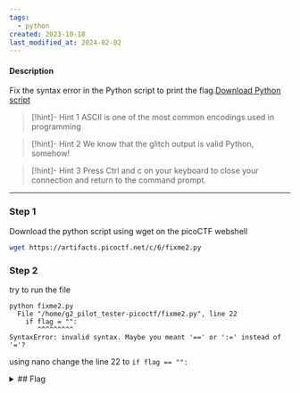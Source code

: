 ```yaml
---
tags:
  - python
created: 2023-10-18
last_modified_at: 2024-02-02
---
```

#### Description

Fix the syntax error in the Python script to print the flag.[Download Python script](https://artifacts.picoctf.net/c/6/fixme2.py)

>[!hint]- Hint 1
> ASCII is one of the most common encodings used in programming

>[!hint]- Hint 2
> We know that the glitch output is valid Python, somehow!

>[!hint]- Hint 3
> Press Ctrl and c on your keyboard to close your connection and return to the
command prompt.


---

### Step 1
Download the python script using wget on the picoCTF webshell 
```bash
wget https://artifacts.picoctf.net/c/6/fixme2.py
```

### Step 2
try to run the file 
```shell
python fixme2.py 
  File "/home/g2_pilot_tester-picoctf/fixme2.py", line 22
    if flag = "":
       ^^^^^^^^^
SyntaxError: invalid syntax. Maybe you meant '==' or ':=' instead of '='?
```
using nano change the line 22 to `if flag == "":`


<details>
  <summary>## Flag</summary>picoCTF{3qu4l1ty_n0t_4551gnm3nt_b4d595d9}
</details>